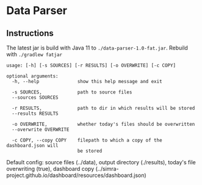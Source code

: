 # Data Parser

## Instructions

The latest jar is build with Java 11 to `./data-parser-1.0-fat.jar`.
Rebuild with `./gradlew fatjar`

```
usage: [-h] [-s SOURCES] [-r RESULTS] [-o OVERWRITE] [-c COPY]

optional arguments:
  -h, --help              show this help message and exit

  -s SOURCES,             path to source files
  --sources SOURCES

  -r RESULTS,             path to dir in which results will be stored
  --results RESULTS

  -o OVERWRITE,           whether today's files should be overwritten
  --overwrite OVERWRITE

  -c COPY, --copy COPY    filepath to which a copy of the dashboard.json will
                          be stored

```

Default config: source files (../data), output directory (./results), today's file overwriting (true), dashboard copy (../simra-project.github.io/dashboard/resources/dashboard.json)

